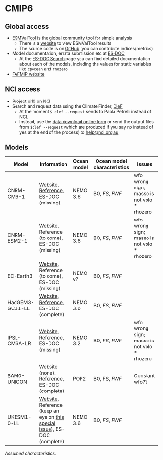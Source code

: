 # CMIP6

## Global access

* [ESMValTool](http://esmvaltool.org) is the global community tool for simple analysis
  * There is a [website](http://cmip-esmvaltool.dkrz.de/) to view ESMValTool results
  * The source code is on [GitHub](https://github.com/ESMValGroup/ESMValTool) (you can contribute indices/metrics)
* Model documentation, errata submission etc at [ES-DOC](https://es-doc.org/cmip6/)
  * At the [ES-DOC Search](https://search.es-doc.org/) page you can find detailed documentation about each of the models, including the values for static variables like `cpocean` and `rhozero`
* [FAFMIP website](http://www.fafmip.org/)

## NCI access
  
* Project oi10 on NCI
* Search and request data using the Climate Finder, [CleF](https://clef.readthedocs.io/en/latest/index.html)
  * At the moment `$ clef --request` sends to Paola Petrelli instead of NCI.
  * Instead, use the [data download online form](https://opus.nci.org.au/display/CMIP/Data+Download+Request) or send the output files from `$clef --request` (which are produced if you say no instead of yes at the end of the process) to help@nci.org.au

## Models

| Model | Information | Ocean model | Ocean model characteristics | Issues |
| ---   | ---         | ---         | ---                         | ---    |
| CNRM-CM6-1 | [Website](http://www.umr-cnrm.fr/cmip6/spip.php?rubrique8), [Reference](https://agupubs.onlinelibrary.wiley.com/doi/full/10.1029/2019MS001683), ES-DOC (missing) | NEMO 3.6 | BO, *FS*, *FWF* | wfo wrong sign; masso is not volo * rhozero |
| CNRM-ESM2-1 | [Website](http://www.umr-cnrm.fr/cmip6/spip.php?rubrique8), Reference (to come), ES-DOC (missing) | NEMO 3.6 | BO, *FS*, *FWF* | wfo wrong sign; masso is not volo * rhozero |
| EC-Earth3 | [Website](http://www.ec-earth.org/cmip6/ec-earth-in-cmip6/),  Reference (to come), ES-DOC (missing) | NEMO v? | BO, *FS*, *FWF* | |
| HadGEM3-GC31-LL | [Website](https://ukesm.ac.uk/cmip6/), [Reference](https://agupubs.onlinelibrary.wiley.com/doi/full/10.1002/2017MS001115), ES-DOC (complete) | NEMO 3.6 | BO, *FS*, *FWF* | |
| IPSL-CM6A-LR | [Website](http://forge.ipsl.jussieu.fr/igcmg/wiki/IPSLCMIP6), Reference, ES-DOC (missing) | NEMO 3.2 | BO, *FS*, *FWF* | wfo wrong sign; masso is not volo * rhozero |
| SAM0-UNICON | Website (none), [Reference](https://journals.ametsoc.org/doi/full/10.1175/JCLI-D-18-0796.1), ES-DOC (complete) | POP2 | BO, FS, *FWF* | Constant wfo?? |
| UKESM1-0-LL | [Website](https://ukesm.ac.uk/cmip6/), Reference (keep an eye on [this special issue](https://agupubs.onlinelibrary.wiley.com/doi/toc/10.1002/(ISSN)1942-2466.UKESM1)), ES-DOC (complete) | NEMO 3.6 | BO, *FS*, *FWF* | |



*Assumed characteristics.*

